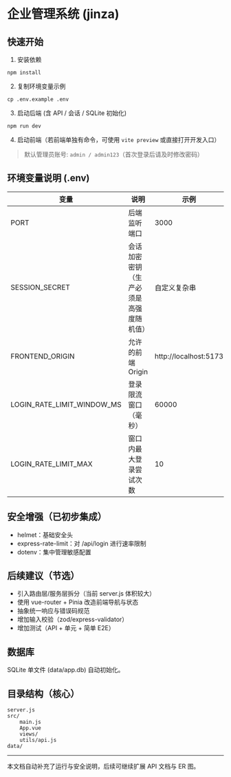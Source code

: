 # 企业管理系统 (jinza)

## 快速开始

1. 安装依赖
```
npm install
```
2. 复制环境变量示例
```
cp .env.example .env
```
3. 启动后端 (含 API / 会话 / SQLite 初始化)
```
npm run dev
```
4. 启动前端（若前端单独有命令，可使用 `vite preview` 或直接打开开发入口）

> 默认管理员账号: `admin / admin123`（首次登录后请及时修改密码）

## 环境变量说明 (.env)
| 变量 | 说明 | 示例 |
| ---- | ---- | ---- |
| PORT | 后端监听端口 | 3000 |
| SESSION_SECRET | 会话加密密钥（生产必须是高强度随机值） | 自定义复杂串 |
| FRONTEND_ORIGIN | 允许的前端 Origin | http://localhost:5173 |
| LOGIN_RATE_LIMIT_WINDOW_MS | 登录限流窗口（毫秒） | 60000 |
| LOGIN_RATE_LIMIT_MAX | 窗口内最大登录尝试次数 | 10 |

## 安全增强（已初步集成）
- helmet：基础安全头
- express-rate-limit：对 /api/login 进行速率限制
- dotenv：集中管理敏感配置

## 后续建议（节选）
- 引入路由层/服务层拆分（当前 server.js 体积较大）
- 使用 vue-router + Pinia 改造前端导航与状态
- 抽象统一响应与错误码规范
- 增加输入校验（zod/express-validator）
- 增加测试（API + 单元 + 简单 E2E）

## 数据库
SQLite 单文件 (data/app.db) 自动初始化。

## 目录结构（核心）
```
server.js
src/
	main.js
	App.vue
	views/
	utils/api.js
data/
```

---
本文档自动补充了运行与安全说明，后续可继续扩展 API 文档与 ER 图。